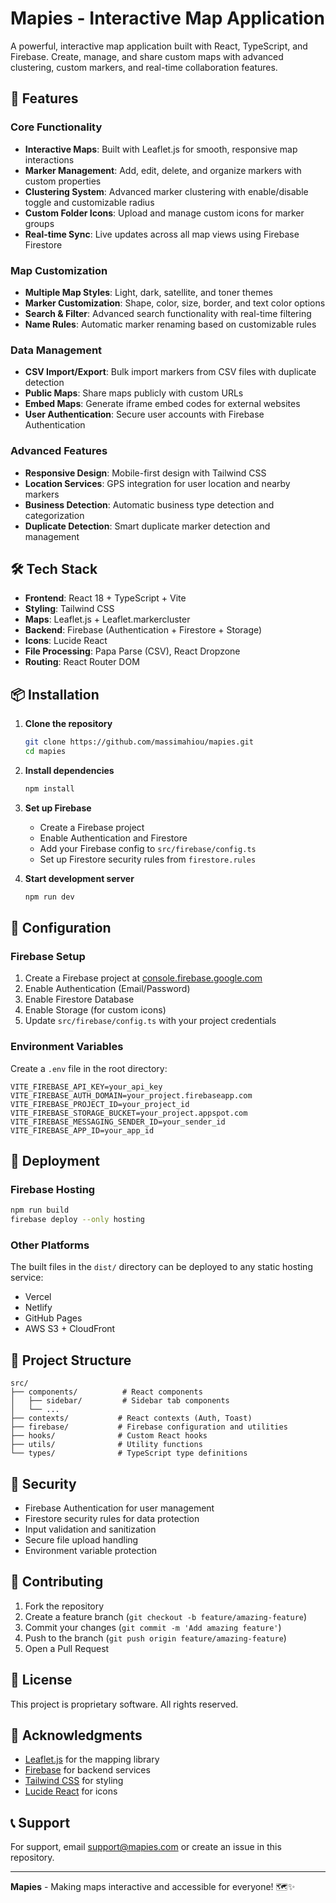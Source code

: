 # Mapies - Interactive Map Application

A powerful, interactive map application built with React, TypeScript, and Firebase. Create, manage, and share custom maps with advanced clustering, custom markers, and real-time collaboration features.

## 🚀 Features

### Core Functionality
- **Interactive Maps**: Built with Leaflet.js for smooth, responsive map interactions
- **Marker Management**: Add, edit, delete, and organize markers with custom properties
- **Clustering System**: Advanced marker clustering with enable/disable toggle and customizable radius
- **Custom Folder Icons**: Upload and manage custom icons for marker groups
- **Real-time Sync**: Live updates across all map views using Firebase Firestore

### Map Customization
- **Multiple Map Styles**: Light, dark, satellite, and toner themes
- **Marker Customization**: Shape, color, size, border, and text color options
- **Search & Filter**: Advanced search functionality with real-time filtering
- **Name Rules**: Automatic marker renaming based on customizable rules

### Data Management
- **CSV Import/Export**: Bulk import markers from CSV files with duplicate detection
- **Public Maps**: Share maps publicly with custom URLs
- **Embed Maps**: Generate iframe embed codes for external websites
- **User Authentication**: Secure user accounts with Firebase Authentication

### Advanced Features
- **Responsive Design**: Mobile-first design with Tailwind CSS
- **Location Services**: GPS integration for user location and nearby markers
- **Business Detection**: Automatic business type detection and categorization
- **Duplicate Detection**: Smart duplicate marker detection and management

## 🛠️ Tech Stack

- **Frontend**: React 18 + TypeScript + Vite
- **Styling**: Tailwind CSS
- **Maps**: Leaflet.js + Leaflet.markercluster
- **Backend**: Firebase (Authentication + Firestore + Storage)
- **Icons**: Lucide React
- **File Processing**: Papa Parse (CSV), React Dropzone
- **Routing**: React Router DOM

## 📦 Installation

1. **Clone the repository**
   ```bash
   git clone https://github.com/massimahiou/mapies.git
   cd mapies
   ```

2. **Install dependencies**
   ```bash
   npm install
   ```

3. **Set up Firebase**
   - Create a Firebase project
   - Enable Authentication and Firestore
   - Add your Firebase config to `src/firebase/config.ts`
   - Set up Firestore security rules from `firestore.rules`

4. **Start development server**
   ```bash
   npm run dev
   ```

## 🔧 Configuration

### Firebase Setup
1. Create a Firebase project at [console.firebase.google.com](https://console.firebase.google.com)
2. Enable Authentication (Email/Password)
3. Enable Firestore Database
4. Enable Storage (for custom icons)
5. Update `src/firebase/config.ts` with your project credentials

### Environment Variables
Create a `.env` file in the root directory:
```env
VITE_FIREBASE_API_KEY=your_api_key
VITE_FIREBASE_AUTH_DOMAIN=your_project.firebaseapp.com
VITE_FIREBASE_PROJECT_ID=your_project_id
VITE_FIREBASE_STORAGE_BUCKET=your_project.appspot.com
VITE_FIREBASE_MESSAGING_SENDER_ID=your_sender_id
VITE_FIREBASE_APP_ID=your_app_id
```

## 🚀 Deployment

### Firebase Hosting
```bash
npm run build
firebase deploy --only hosting
```

### Other Platforms
The built files in the `dist/` directory can be deployed to any static hosting service:
- Vercel
- Netlify
- GitHub Pages
- AWS S3 + CloudFront

## 📁 Project Structure

```
src/
├── components/          # React components
│   ├── sidebar/         # Sidebar tab components
│   └── ...
├── contexts/           # React contexts (Auth, Toast)
├── firebase/           # Firebase configuration and utilities
├── hooks/              # Custom React hooks
├── utils/              # Utility functions
└── types/              # TypeScript type definitions
```

## 🔐 Security

- Firebase Authentication for user management
- Firestore security rules for data protection
- Input validation and sanitization
- Secure file upload handling
- Environment variable protection

## 🤝 Contributing

1. Fork the repository
2. Create a feature branch (`git checkout -b feature/amazing-feature`)
3. Commit your changes (`git commit -m 'Add amazing feature'`)
4. Push to the branch (`git push origin feature/amazing-feature`)
5. Open a Pull Request

## 📄 License

This project is proprietary software. All rights reserved.

## 🙏 Acknowledgments

- [Leaflet.js](https://leafletjs.com/) for the mapping library
- [Firebase](https://firebase.google.com/) for backend services
- [Tailwind CSS](https://tailwindcss.com/) for styling
- [Lucide React](https://lucide.dev/) for icons

## 📞 Support

For support, email support@mapies.com or create an issue in this repository.

---

**Mapies** - Making maps interactive and accessible for everyone! 🗺️✨








